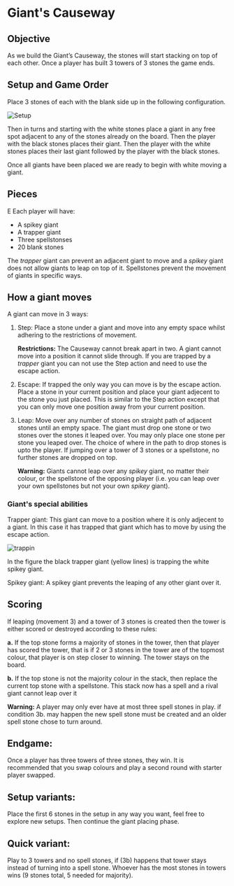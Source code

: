 # Giant's Causeway

## Objective

As we build the Giant’s Causeway, the stones will start stacking on top of each other. Once a player has built 3 towers of 3 stones the game ends.

## Setup and Game Order

Place 3 stones of each with the blank side up in the following configuration.

![Setup](setup.png)

Then in turns and starting with the white stones place a giant in any free spot adjacent to any of the stones already on the board. Then the player with the black stones places their giant. Then the player with the white stones places their last giant followed by the player with the black stones.

Once all giants have been placed we are ready to begin with white moving a giant.

## Pieces
E
Each player will have: 
* A spikey giant
* A trapper giant
* Three spellstonses
* 20 blank stones

The *trapper* giant can prevent an adjacent giant to move and a *spikey* giant does not allow giants to leap on top of it. Spellstones prevent the movement of giants in specific ways.

## How a giant moves

A giant can move in 3 ways:

1. Step: Place a stone under a giant and move into any empty space whilst adhering to the restrictions of movement.

	**Restrictions:**
	The Causeway cannot break apart in two. A giant cannot move into a position it cannot slide through. If you are trapped by a *trapper* giant you can not use the Step action and need to use the escape action.
	
2. Escape: If trapped the only way you can move is by the escape action. Place a stone in your current position and place your giant adjecent to the stone you just placed. This is similar to the Step action except that you can only move one position away from your current position. 

3. Leap: Move over any number of stones on straight path of adjacent stones until an empty space. The giant must drop one stone or two stones over the stones it leaped over. You may only place one stone per stone you leaped over. The choice of where in the path to drop stones is upto the player. If jumping over a tower of 3 stones or a spellstone, no further stones are dropped on top.

	**Warning:**
	Giants cannot leap over any *spikey* giant, no matter their colour, or the spellstone of the opposing player (i.e. you can leap over your own spellstones but not your own *spikey* giant).
	
### Giant's special abilities

Trapper giant: This giant can move to a position where it is only adjecent to a giant. In this case it has trapped that giant which has to move by using the escape action.

![trappin](trapping.png)

In the figure the black trapper giant (yellow lines) is trapping the white spikey giant.


Spikey giant: A spikey giant prevents the leaping of any other giant over it.

## Scoring

If leaping (movement 3) and a tower of 3 stones is created then the tower is either scored or destroyed according to these rules:

**a.**     If the top stone forms a majority of stones in the tower, then that player has scored the tower, that is if 2 or 3 stones in the tower are of the topmost colour, that player is on step closer to winning. The tower stays on the board.
	
**b.** If the top stone is not the majority colour in the stack, then replace the current top stone with a spellstone. This stack now has a spell and a rival giant cannot leap over it

**Warning:**
	A player may only ever have at most three spell stones in play. if condition 3b. may happen the new spell stone must be created and an older spell stone chose to turn around.

## Endgame:

Once a player has three towers of three stones, they win. It is recommended that you swap colours and play a second round with starter player swapped.

## Setup variants:

Place the first 6 stones in the setup in any way you want, feel free to explore new setups. Then continue the giant placing phase.

## Quick variant:

Play to 3 towers and no spell stones, if (3b) happens that tower stays instead of turning into a spell stone. Whoever has the most stones in towers wins (9 stones total, 5 needed for majority).

